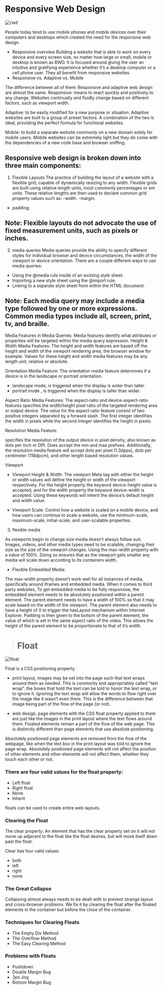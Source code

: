 # Responsive Web Design

![rwd]( https://s8m9g4v9.rocketcdn.me/wp-content/uploads/2014/06/responsive-webdesign.jpg)

People today tend to use mobile phones and mobile devices over their computers and desktops which created the need for the responsive web design. 
 
-	Responsive overview 
Building a website that is able to work on every device and every screen size, no matter how large or small, mobile or desktop is known as RWD.
It is focused around giving the user an intuitive and gratifying experience whether it’s a desktop computer or a cell phone user. They all benefit from responsive websites.
-	Responsive vs. Adaptive vs. Mobile

The difference between all of them: 
Responsive and adaptive web design are almost the same. 
Responsive: means to react quickly and positively to any change. Websites continually and fluidly change based on different factors, such as viewport width.

Adaptive:  to be easily modified for a new purpose or situation. Adaptive websites are built to a group of preset factors. A combination of the two is ideal, providing the perfect formula for functional websites. 

Mobile:  to build a separate website commonly on a new domain solely for mobile users. Mobile websites can be extremely light but they do come with the dependencies of a new code base and browser sniffing. 

## Responsive web design is broken down into three main components:


1.	Flexible Layouts
 The practice of building the layout of a website with a flexible grid, capable of dynamically resizing to any width. Flexible grids are built using relative length units, most commonly percentages or em units.
 These relative lengths are then used to declare common grid property values such as: 
-width. 
-margin.
- padding.
## Note: Flexible layouts do not advocate the use of fixed measurement units, such as pixels or inches. 

2.	media queries
Media queries provide the ability to specify different styles for individual browser and device circumstances, the width of the viewport or device orientation. There are a couple different ways to use media queries:
-	Using the @media rule inside of an existing style sheet. 
-	Importing a new style sheet using the @import rule. 
-	Linking to a separate style sheet from within the HTML document.
## Note: Each media query may include a media type followed by one or more expressions. Common media types include all, screen, print, tv, and braille. 
Media Features in Media Queries: 
Media features identify what attributes or properties will be targeted within the media query expression. 
Height & Width Media Features: 
The height and width features are based off the height and width of the viewport rendering area, the browser window for example. Values for these height and width media features may be any length unit, relative or absolute.

Orientation Media Feature: 
The orientation media feature determines if a device is in the landscape or portrait orientation.
-	landscape mode, is triggered when the display is wider than taller.
-	portrait mode , is triggered when the display is taller than wider. 

Aspect Ratio Media Features:
The aspect-ratio and device-aspect-ratio features specifies the width/height pixel ratio of the targeted rendering area or output device.
The value for the aspect ratio feature consist of two positive integers separated by a forward slash. The first integer identifies the width in pixels while the second integer identifies the height in pixels.


 Resolution Media Feature: 

specifies the resolution of the output device in pixel density, also known as dots per inch or DPI.  Does accept the min and max prefixes. Additionally, the resolution media feature will accept dots per pixel (1.3dppx), dots per centimeter (118dpcm), and other length based resolution values. 

Viewport
-	Viewport Height & Width: 
The viewport Meta tag with either the height or width values will define the height or width of the viewport respectively. 
For the height property the keyword device-height value is accepted, and for the width property the keyword device-width is accepted. Using these keywords will inherit the device’s default height and width value. 

-	Viewport Scale: 
Control how a website is scaled on a mobile device, and how users can continue to scale a website, use the minimum-scale, maximum-scale, initial-scale, and user-scalable properties. 




3.	flexible media

 As viewports begin to change size media doesn’t always follow suit. Images, videos, and other media types need to be scalable, changing their size as the size of the viewport changes. 
Using the max-width property with a value of 100%. Doing so ensures that as the viewport gets smaller any media will scale down according to its containers width. 

-	Flexible Embedded Media:
 
The max-width property doesn’t work well for all instances of media, specifically around iframes and embedded media. When it comes to third party websites, 
To get embedded media to be fully responsive, the embedded element needs to be absolutely positioned within a parent element. The parent element needs to have a width of 100% so that it may scale based on the width of the viewport. The parent element also needs to have a height of 0 to trigger the hasLayout mechanism within Internet Explorer. 
Padding is then given to the bottom of the parent element, the value of which is set in the same aspect ratio of the video. This allows the height of the parent element to be proportionate to that of it’s width.



># Float 

![float]( https://csspark.com/wp-content/uploads/2014/09/web-layout.png)

Float is a CSS positioning property. 
-	print layout,
 images may be set into the page such that text wraps around them as needed. This is commonly and appropriately called “text wrap”. 
the boxes that hold the text can be told to honor the text wrap, or to ignore it. Ignoring the text wrap will allow the words to flow right over the image like it wasn’t even there. This is the difference between that image being part of the flow of the page (or not). 

-	web design, 
page elements with the CSS float property applied to them are just like the images in the print layout where the text flows around them. Floated elements remain a part of the flow of the web page. This is distinctly different than page elements that use absolute positioning. 


Absolutely positioned page elements are removed from the flow of the webpage, like when the text box in the print layout was told to ignore the page wrap. Absolutely positioned page elements will not affect the position of other elements and other elements will not affect them, whether they touch each other or not. 



### There are four valid values for the float property:

- Left  float
- Right float
- None 
-  Inherit 


floats can be used to create entire web layouts. 



### Clearing the Float
 The clear property:
 An element that has the clear property set on it will not move up adjacent to the float like the float desires, but will move itself down past the float. 

Clear has four valid values:

-	both 
-	left
-	right
-	none 

### The Great Collapse 

Collapsing almost always needs to be dealt with to prevent strange layout and cross-browser problems. We fix it by clearing the float after the floated elements in the container but before the close of the container. 

### Techniques for Clearing Floats

-	The Empty Div Method 
-	The Overflow Method 
-	The Easy Clearing Method 


### Problems with Floats
-	Pushdown  
-	Double Margin Bug
-	3px Jog 
-	Bottom Margin Bug 














